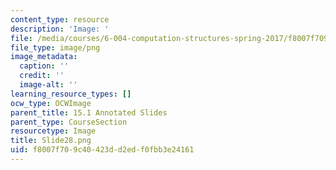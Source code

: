 ```yaml
---
content_type: resource
description: 'Image: '
file: /media/courses/6-004-computation-structures-spring-2017/f8007f709c40423dd2edf0fbb3e24161_Slide28.png
file_type: image/png
image_metadata:
  caption: ''
  credit: ''
  image-alt: ''
learning_resource_types: []
ocw_type: OCWImage
parent_title: 15.1 Annotated Slides
parent_type: CourseSection
resourcetype: Image
title: Slide28.png
uid: f8007f70-9c40-423d-d2ed-f0fbb3e24161
---
```

